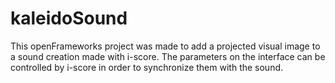 # kaleidoSound

This openFrameworks project was made to add a projected visual image to a sound creation made with i-score. The parameters on the interface can be controlled by i-score in order to synchronize them with the sound.
